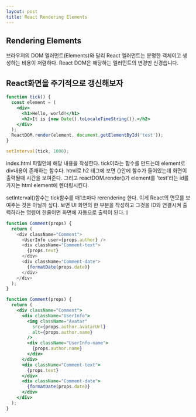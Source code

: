 ```yaml
---
layout: post
title: React Rendering Elements
---
```


## Rendering Elements
브라우저의 DOM 엘러먼트(Elements)와 달리 React 엘러먼트는 분명한 객체이고 생성하는 비용이 저렴하다.
React DOM은 해당하는 엘러먼트의 변경만 신경씁니다.

## React화면을 주기적으로 갱신해보자

```jsx
function tick() {
  const element = (
    <div>
      <h1>Hello, world!</h1>
      <h2>It is {new Date().toLocaleTimeString()}.</h2>
    </div>
  );
  ReactDOM.render(element, document.getElementById('test'));
}

setInterval(tick, 1000);
```

index.html 파일안에 해당 내용을 작성한다.
tick이라는 함수를 만드는데 element로 div내용이 존재하는 함수다.
html로 h2 테그에 보면 {}안에 함수가 들어있는데 화면이 출력될때 시간을 보여준다.
그리고 reactDOM.render()가 element를 'test'라는 id를 가지는 html element에 렌더링시킨다.

setInterval()함수는 tick함수를 매1초마다 rerendering 한다.
이게 React의 면모를 보여주는 것은 아닐까 싶다.
보면 UI 화면의 한 부분을 작성하고 그것을 ID와 연결시켜 출력하라는 명령어 한줄이면
화면에 자동으로 출력이 된다.ㅣ


```javascript
function Comment(props) {
  return (
    <div className="Comment">
      <UserInfo user={props.author} />
      <div className="Comment-text">
        {props.text}
      </div>
      <div className="Comment-date">
        {formatDate(props.date)}
      </div>
    </div>
  );
}
```

```jsx
function Comment(props) {
  return (
    <div className="Comment">
      <div className="UserInfo">
        <img className="Avatar"
          src={props.author.avatarUrl}
          alt={props.author.name}
        />
        <div className="UserInfo-name">
          {props.author.name}
        </div>
      </div>
      <div className="Comment-text">
        {props.text}
      </div>
      <div className="Comment-date">
        {formatDate(props.date)}
      </div>
    </div>
  );
}
```
